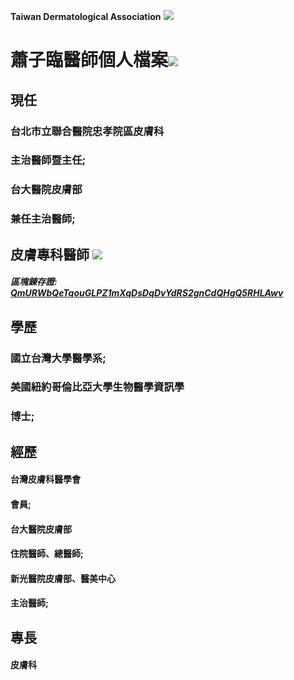 **Taiwan Dermatological Association**
![](https://i.imgur.com/c4PrZud.png)
# 蕭子臨醫師個人檔案![](https://i.imgur.com/LwxVHcd.png)


## 現任

### 台北市立聯合醫院忠孝院區皮膚科 

### 主治醫師暨主任; 

### 台大醫院皮膚部 

### 兼任主治醫師; 



## 皮膚專科醫師 ![](https://i.imgur.com/JP4b3IN.png)

##### 區塊錬存證: [QmURWbQeTqouGLPZ1mXqDsDqDvYdRS2gnCdQHgQ5RHLAwv](https://explore.ipld.io/#/explore/QmURWbQeTqouGLPZ1mXqDsDqDvYdRS2gnCdQHgQ5RHLAwv)


## 學歷

### 國立台灣大學醫學系;

### 美國紐約哥倫比亞大學生物醫學資訊學

### 博士;



## 經歷

#### 台灣皮膚科醫學會

#### 會員;

#### 台大醫院皮膚部

#### 住院醫師、總醫師;

#### 新光醫院皮膚部、醫美中心

#### 主治醫師;



## 專長

#### 皮膚科





